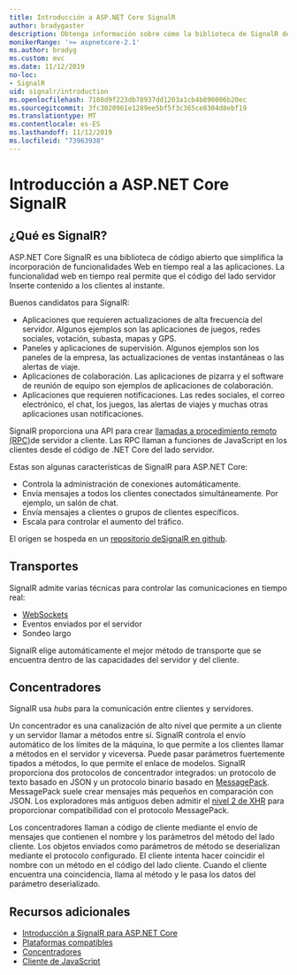 ```yaml
---
title: Introducción a ASP.NET Core SignalR
author: bradygaster
description: Obtenga información sobre cómo la biblioteca de SignalR de ASP.NET Core simplifica la adición de funcionalidad en tiempo real a las aplicaciones.
monikerRange: '>= aspnetcore-2.1'
ms.author: bradyg
ms.custom: mvc
ms.date: 11/12/2019
no-loc:
- SignalR
uid: signalr/introduction
ms.openlocfilehash: 7108d9f223db78937dd1203a1cb4b890006b20ec
ms.sourcegitcommit: 3fc3020961e1289ee5bf5f3c365ce8304d8ebf19
ms.translationtype: MT
ms.contentlocale: es-ES
ms.lasthandoff: 11/12/2019
ms.locfileid: "73963938"
---
```

# <a name="introduction-to-aspnet-core-opno-locsignalr"></a>Introducción a ASP.NET Core SignalR

## <a name="what-is-opno-locsignalr"></a>¿Qué es SignalR?

ASP.NET Core SignalR es una biblioteca de código abierto que simplifica la incorporación de funcionalidades Web en tiempo real a las aplicaciones. La funcionalidad web en tiempo real permite que el código del lado servidor Inserte contenido a los clientes al instante.

Buenos candidatos para SignalR:

* Aplicaciones que requieren actualizaciones de alta frecuencia del servidor. Algunos ejemplos son las aplicaciones de juegos, redes sociales, votación, subasta, mapas y GPS.
* Paneles y aplicaciones de supervisión. Algunos ejemplos son los paneles de la empresa, las actualizaciones de ventas instantáneas o las alertas de viaje.
* Aplicaciones de colaboración. Las aplicaciones de pizarra y el software de reunión de equipo son ejemplos de aplicaciones de colaboración.
* Aplicaciones que requieren notificaciones. Las redes sociales, el correo electrónico, el chat, los juegos, las alertas de viajes y muchas otras aplicaciones usan notificaciones.

SignalR proporciona una API para crear [llamadas a procedimiento remoto (RPC)](https://wikipedia.org/wiki/Remote_procedure_call)de servidor a cliente. Las RPC llaman a funciones de JavaScript en los clientes desde el código de .NET Core del lado servidor.

Estas son algunas características de SignalR para ASP.NET Core:

* Controla la administración de conexiones automáticamente.
* Envía mensajes a todos los clientes conectados simultáneamente. Por ejemplo, un salón de chat.
* Envía mensajes a clientes o grupos de clientes específicos.
* Escala para controlar el aumento del tráfico.

El origen se hospeda en un [repositorio deSignalR en github](https://github.com/aspnet/AspNetCore/tree/master/src/SignalR).

## <a name="transports"></a>Transportes

SignalR admite varias técnicas para controlar las comunicaciones en tiempo real:

* [WebSockets](https://tools.ietf.org/html/rfc7118)
* Eventos enviados por el servidor
* Sondeo largo

SignalR elige automáticamente el mejor método de transporte que se encuentra dentro de las capacidades del servidor y del cliente.

## <a name="hubs"></a>Concentradores

SignalR usa *hubs* para la comunicación entre clientes y servidores.

Un concentrador es una canalización de alto nivel que permite a un cliente y un servidor llamar a métodos entre sí. SignalR controla el envío automático de los límites de la máquina, lo que permite a los clientes llamar a métodos en el servidor y viceversa. Puede pasar parámetros fuertemente tipados a métodos, lo que permite el enlace de modelos. SignalR proporciona dos protocolos de concentrador integrados: un protocolo de texto basado en JSON y un protocolo binario basado en [MessagePack](https://msgpack.org/).  MessagePack suele crear mensajes más pequeños en comparación con JSON. Los exploradores más antiguos deben admitir el [nivel 2 de XHR](https://caniuse.com/#feat=xhr2) para proporcionar compatibilidad con el protocolo MessagePack.

Los concentradores llaman a código de cliente mediante el envío de mensajes que contienen el nombre y los parámetros del método del lado cliente. Los objetos enviados como parámetros de método se deserializan mediante el protocolo configurado. El cliente intenta hacer coincidir el nombre con un método en el código del lado cliente. Cuando el cliente encuentra una coincidencia, llama al método y le pasa los datos del parámetro deserializado.

## <a name="additional-resources"></a>Recursos adicionales

* [Introducción a SignalR para ASP.NET Core](xref:tutorials/signalr)
* [Plataformas compatibles](xref:signalr/supported-platforms)
* [Concentradores](xref:signalr/hubs)
* [Cliente de JavaScript](xref:signalr/javascript-client)
